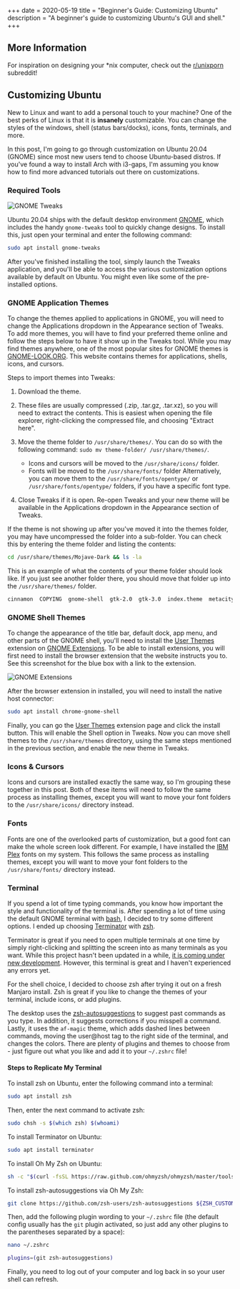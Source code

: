 +++
date = 2020-05-19
title = "Beginner's Guide: Customizing Ubuntu"
description = "A beginner's guide to customizing Ubuntu's GUI and shell."
+++

## More Information

For inspiration on designing your \*nix computer, check out the
[r/unixporn](https://libredd.it/r/unixporn) subreddit!

## Customizing Ubuntu

New to Linux and want to add a personal touch to your machine? One of the best
perks of Linux is that it is **insanely** customizable. You can change the
styles of the windows, shell (status bars/docks), icons, fonts, terminals, and
more.

In this post, I'm going to go through customization on Ubuntu 20.04 (GNOME)
since most new users tend to choose Ubuntu-based distros. If you've found a way
to install Arch with i3-gaps, I'm assuming you know how to find more advanced
tutorials out there on customizations.

### Required Tools

![GNOME Tweaks](https://img.cleberg.io/blog/20200519-customizing-ubuntu/gnome-tweaks-min.png)

Ubuntu 20.04 ships with the default desktop environment
[GNOME](https://www.gnome.org/), which includes the handy `gnome-tweaks` tool to
quickly change designs. To install this, just open your terminal and enter the
following command:

```bash
sudo apt install gnome-tweaks
```

After you've finished installing the tool, simply launch the Tweaks application,
and you'll be able to access the various customization options available by
default on Ubuntu. You might even like some of the pre-installed options.

### GNOME Application Themes

To change the themes applied to applications in GNOME, you will need to change
the Applications dropdown in the Appearance section of Tweaks. To add more
themes, you will have to find your preferred theme online and follow the steps
below to have it show up in the Tweaks tool. While you may find themes anywhere,
one of the most popular sites for GNOME themes is
[GNOME-LOOK.ORG](https://www.gnome-look.org/). This website contains themes for
applications, shells, icons, and cursors.

Steps to import themes into Tweaks:

1. Download the theme.
2. These files are usually compressed (.zip, .tar.gz, .tar.xz), so you will need
   to extract the contents. This is easiest when opening the file explorer,
   right-clicking the compressed file, and choosing "Extract here".
3. Move the theme folder to `/usr/share/themes/`. You can do so with the
   following command: `sudo mv theme-folder/ /usr/share/themes/`.

    - Icons and cursors will be moved to the `/usr/share/icons/` folder.
    - Fonts will be moved to the `/usr/share/fonts/` folder Alternatively, you
      can move them to the `/usr/share/fonts/opentype/` or
      `/usr/share/fonts/opentype/` folders, if you have a specific font type.

4. Close Tweaks if it is open. Re-open Tweaks and your new theme will be
   available in the Applications dropdown in the Appearance section of Tweaks.

If the theme is not showing up after you've moved it into the themes folder, you
may have uncompressed the folder into a sub-folder. You can check this by
entering the theme folder and listing the contents:

```bash
cd /usr/share/themes/Mojave-Dark && ls -la
```

This is an example of what the contents of your theme folder should look like.
If you just see another folder there, you should move that folder up into the
`/usr/share/themes/` folder.

```bash
cinnamon  COPYING  gnome-shell  gtk-2.0  gtk-3.0  index.theme  metacity-1  plank  xfwm4
```

### GNOME Shell Themes

To change the appearance of the title bar, default dock, app menu, and other
parts of the GNOME shell, you'll need to install the
[User Themes](https://extensions.gnome.org/extension/19/user-themes/) extension
on [GNOME Extensions](https://extensions.gnome.org/). To be able to install
extensions, you will first need to install the browser extension that the
website instructs you to. See this screenshot for the blue box with a link to
the extension.

![GNOME Extensions](https://img.cleberg.io/blog/20200519-customizing-ubuntu/gnome-extensions-min.png)

After the browser extension in installed, you will need to install the native
host connector:

```bash
sudo apt install chrome-gnome-shell
```

Finally, you can go the
[User Themes](https://extensions.gnome.org/extension/19/user-themes/) extension
page and click the install button. This will enable the Shell option in Tweaks.
Now you can move shell themes to the `/usr/share/themes` directory, using the
same steps mentioned in the previous section, and enable the new theme in
Tweaks.

### Icons & Cursors

Icons and cursors are installed exactly the same way, so I'm grouping these
together in this post. Both of these items will need to follow the same process
as installing themes, except you will want to move your font folders to the
`/usr/share/icons/` directory instead.

### Fonts

Fonts are one of the overlooked parts of customization, but a good font can make
the whole screen look different. For example, I have installed the
[IBM Plex](https://github.com/IBM/plex/releases) fonts on my system. This
follows the same process as installing themes, except you will want to move your
font folders to the `/usr/share/fonts/` directory instead.

### Terminal

If you spend a lot of time typing commands, you know how important the style and
functionality of the terminal is. After spending a lot of time using the default
GNOME terminal with [bash](<https://en.wikipedia.org/wiki/Bash_(Unix_shell)>), I
decided to try some different options. I ended up choosing
[Terminator](https://terminator-gtk3.readthedocs.io/en/latest/) with
[zsh](https://en.wikipedia.org/wiki/Z_shell).

Terminator is great if you need to open multiple terminals at one time by simply
right-clicking and splitting the screen into as many terminals as you want.
While this project hasn't been updated in a while,
[it is coming under new development](https://github.com/gnome-terminator/terminator/issues/1).
However, this terminal is great and I haven't experienced any errors yet.

For the shell choice, I decided to choose zsh after trying it out on a fresh
Manjaro install. Zsh is great if you like to change the themes of your terminal,
include icons, or add plugins.

The desktop uses the
[zsh-autosuggestions](https://github.com/zsh-users/zsh-autosuggestions) to
suggest past commands as you type. In addition, it suggests corrections if you
misspell a command. Lastly, it uses the `af-magic` theme, which adds dashed
lines between commands, moving the user@host tag to the right side of the
terminal, and changes the colors. There are plenty of plugins and themes to
choose from - just figure out what you like and add it to your `~/.zshrc` file!

#### Steps to Replicate My Terminal

To install zsh on Ubuntu, enter the following command into a terminal:

```bash
sudo apt install zsh
```

Then, enter the next command to activate zsh:

```bash
sudo chsh -s $(which zsh) $(whoami)
```

To install Terminator on Ubuntu:

```bash
sudo apt install terminator
```

To install Oh My Zsh on Ubuntu:

```bash
sh -c "$(curl -fsSL https://raw.github.com/ohmyzsh/ohmyzsh/master/tools/install.sh)"
```

To install zsh-autosuggestions via Oh My Zsh:

```bash
git clone https://github.com/zsh-users/zsh-autosuggestions ${ZSH_CUSTOM:-~/.oh-my-zsh/custom}/plugins/zsh-autosuggestions
```

Then, add the following plugin wording to your `~/.zshrc` file (the default
config usually has the `git` plugin activated, so just add any other plugins to
the parentheses separated by a space):

```bash
nano ~/.zshrc
```

```bash
plugins=(git zsh-autosuggestions)
```

Finally, you need to log out of your computer and log back in so your user shell
can refresh.
